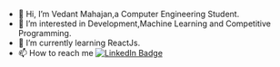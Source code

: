 - 👋 Hi, I’m Vedant Mahajan,a Computer Engineering Student.
- 👀 I’m interested in Development,Machine Learning and Competitive Programming.
- 🌱 I’m currently learning ReactJs.
- 📫 How to reach me [![LinkedIn Badge](https://img.shields.io/badge/LinkedIn-Profile-informational?style=flat&logo=linkedin&logoColor=white&color=0D76A8)](https://www.linkedin.com/in/vedant-mahajan-774bb017a/)

<!---
vedantm11/vedantm11 is a ✨ special ✨ repository because its `README.md` (this file) appears on your GitHub profile.
You can click the Preview link to take a look at your changes.
--->
